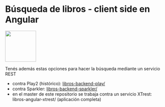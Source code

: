 # Búsqueda de libros - client side en Angular

<img src="https://cloud.githubusercontent.com/assets/4549002/17558258/6266ef56-5ef0-11e6-9616-1d320854da8a.png" width="100" height="100">

Tenés además estas opciones para hacer la búsqueda mediante un servicio REST

* contra Play2 (histórico): [libros-backend-play/](https://xp-dev.com/svn/uqbar/examples/ui/web/angular/libros-backend-play/)
* contra Sparkler: [libros-backend-sparkler/](https://xp-dev.com/svn/uqbar/examples/ui/web/angular/libros-backend-sparkler/)
* en el master de este repositorio se trabaja contra un servicio XTrest: libros-angular-xtrest/ (aplicación completa)
